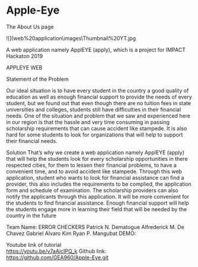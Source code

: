 # Apple-Eye
The About Us page

![](web%20application\images\Thumbnail%20YT.jpg

A web application namely ApplEYE (apply), which is a project for IMPACT Hackaton 2019

APPLEYE WEB 

Statement of the Problem

Our ideal situation is to have every student in the country a good quality of education as well as enough financial support to provide the needs of every student, but we found out that even though there are no tuition fees in state universities and colleges, students still have difficulties in their financial needs. One of the situation and problem that we saw and experienced here in our region is that the hassle and very time consuming in passing scholarship requirements that can cause accident like stampede. It is also hard for some students to look for organizations that will help to support their financial needs.

Solution
That’s why we create a web application namely ApplEYE (apply) that will help the students look for every scholarship opportunities in there respected cities, for them to lessen their financial problems, to have a convenient time, and to avoid accident like stampede.
Through this web application, student who wants to look for financial assistance can find a provider, this also includes the requirements to be complied, the application form and schedule of examination. The scholarship providers can also notify the applicants through this application. It will be more convenient for the students to find financial assistance.
Enough financial support will help the students engage more in learning their field that will be needed by the country in the future

Team Name: ERROR CHECKERS
Patrick N. Dematogue
Alfrederick M. De Chavez
Gabriel Alvaro
Kim Ryan P. Mangubat
DEMO:

Youtube link of tutorial	
https://youtu.be/v7aAicIPQ_k
Github link:
https://github.com/GEA960/Apple-Eye.git
